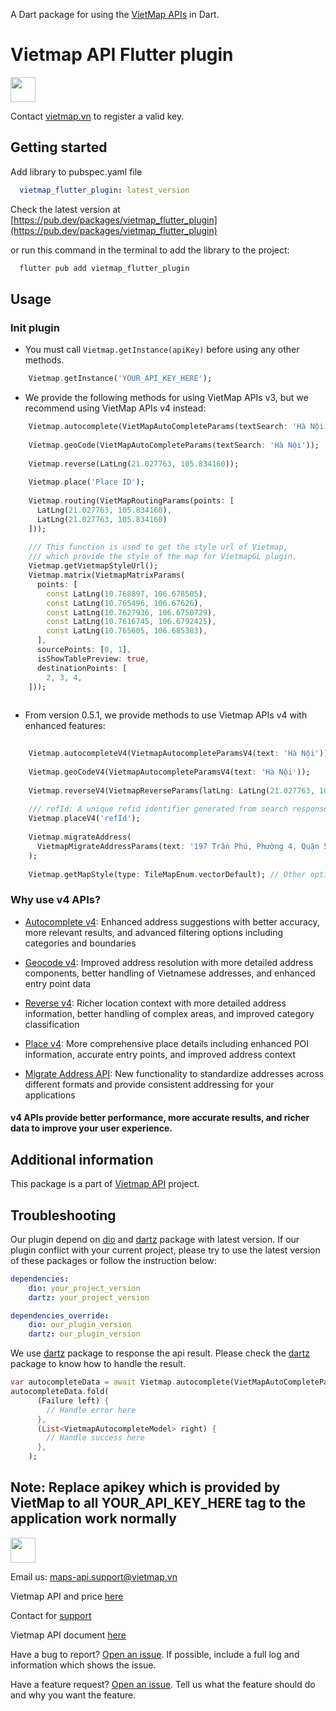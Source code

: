 
A Dart package for using the [VietMap APIs](https://maps.vietmap.vn/docs/map-api/overview/) in Dart.

# Vietmap API Flutter plugin

[<img src="https://bizweb.dktcdn.net/100/415/690/themes/804206/assets/logo.png?1689561872933" height="40"/> </p>](https://vietmap.vn/maps-api)

Contact [vietmap.vn](https://bit.ly/vietmap-api) to register a valid key.

## Getting started

Add library to pubspec.yaml file
```yaml
  vietmap_flutter_plugin: latest_version
```

Check the latest version at [https://pub.dev/packages/vietmap_flutter_plugin](https://pub.dev/packages/vietmap_flutter_plugin)
 
or run this command in the terminal to add the library to the project:
```bash
  flutter pub add vietmap_flutter_plugin
```

## Usage

### Init plugin
- You must call `Vietmap.getInstance(apiKey)` before using any other methods.
```dart
    Vietmap.getInstance('YOUR_API_KEY_HERE');
```
- We provide the following methods for using VietMap APIs v3, but we recommend using VietMap APIs v4 instead:
```dart
    Vietmap.autocomplete(VietMapAutoCompleteParams(textSearch: 'Hà Nội'));
    
    Vietmap.geoCode(VietMapAutoCompleteParams(textSearch: 'Hà Nội'));
    
    Vietmap.reverse(LatLng(21.027763, 105.834160));
    
    Vietmap.place('Place ID');
    
    Vietmap.routing(VietMapRoutingParams(points: [
      LatLng(21.027763, 105.834160),
      LatLng(21.027763, 105.834160)
    ]));
    
    /// This function is used to get the style url of Vietmap,
    /// which provide the style of the map for VietmapGL plugin.
    Vietmap.getVietmapStyleUrl();
    Vietmap.matrix(VietmapMatrixParams(
      points: [
        const LatLng(10.768897, 106.678505),
        const LatLng(10.765496, 106.67626),
        const LatLng(10.7627936, 106.6750729),
        const LatLng(10.7616745, 106.6792425),
        const LatLng(10.765605, 106.685383),
      ],
      sourcePoints: [0, 1],
      isShowTablePreview: true,
      destinationPoints: [
        2, 3, 4,
    ]));
                
```
- From version 0.5.1, we provide methods to use Vietmap APIs v4 with enhanced features:
```dart
    
    Vietmap.autocompleteV4(VietmapAutocompleteParamsV4(text: 'Hà Nội'));
    
    Vietmap.geoCodeV4(VietmapAutocompleteParamsV4(text: 'Hà Nội'));
    
    Vietmap.reverseV4(VietmapReverseParams(latLng: LatLng(21.027763, 105.834160)));
    
    /// refId: A unique refid identifier generated from search response
    Vietmap.placeV4('refId');
    
    Vietmap.migrateAddress(
      VietmapMigrateAddressParams(text: '197 Trần Phú, Phường 4, Quận 5, Thành phố Hồ Chí Minh, Việt Nam')
    );
    
    Vietmap.getMapStyle(type: TileMapEnum.vectorDefault); // Other options: vectorLight, rasterDefault, etc.

```

### Why use v4 APIs?
- [Autocomplete v4](https://maps.vietmap.vn/docs/map-api/autocomplete-version/autocomplete-v4): Enhanced address suggestions with better accuracy, more relevant results, and advanced filtering options including categories and boundaries

- [Geocode v4](https://maps.vietmap.vn/docs/map-api/geocode-version/geocode-v4): Improved address resolution with more detailed address components, better handling of Vietnamese addresses, and enhanced entry point data

- [Reverse v4](https://maps.vietmap.vn/docs/map-api/place-v4): Richer location context with more detailed address information, better handling of complex areas, and improved category classification

- [Place v4](https://maps.vietmap.vn/docs/map-api/place-v4): More comprehensive place details including enhanced POI information, accurate entry points, and improved address context

- [Migrate Address API](https://maps.vietmap.vn/docs/migrate-address/migrate-address-docs): New functionality to standardize addresses across different formats and provide consistent addressing for your applications

#### v4 APIs provide better performance, more accurate results, and richer data to improve your user experience.

## Additional information
This package is a part of [Vietmap API](https://vietmap.vn/maps-api) project.

## Troubleshooting
Our plugin depend on [dio](https://pub.dev/packages/dio) and [dartz](https://pub.dev/packages/dartz) package with latest version.
If our plugin conflict with your current project, please try to use the latest version of these packages or follow the instruction below:
```yaml
dependencies:
    dio: your_project_version
    dartz: your_project_version

dependencies_override:
    dio: our_plugin_version
    dartz: our_plugin_version
```

We use [dartz](https://pub.dev/packages/dartz) package to response the api result.
Please check the [dartz](https://pub.dev/packages/dartz) package to know how to handle the result.
```dart
var autocompleteData = await Vietmap.autocomplete(VietMapAutoCompleteParams(textSearch: 'Hà Nội'));
autocompleteData.fold(
      (Failure left) {
        // Handle error here
      },
      (List<VietmapAutocompleteModel> right) {
        // Handle success here
      },
    );
```


## Note: Replace apikey which is provided by VietMap to all YOUR_API_KEY_HERE tag to the application work normally



[<img src="https://bizweb.dktcdn.net/100/415/690/themes/804206/assets/logo.png?1689561872933" height="40"/> </p>](https://vietmap.vn/maps-api)
Email us: [maps-api.support@vietmap.vn](mailto:maps-api.support@vietmap.vn)

Vietmap API and price [here](https://vietmap.vn/maps-api)

Contact for [support](https://vietmap.vn/lien-he)

Vietmap API document [here](https://maps.vietmap.vn/docs/map-api/overview/)

Have a bug to report? [Open an issue](https://github.com/vietmap-company/vietmap_flutter_plugin/issues). If possible, include a full log and information which shows the issue.


Have a feature request? [Open an issue](https://github.com/vietmap-company/vietmap_flutter_plugin/issues). Tell us what the feature should do and why you want the feature.
 